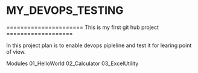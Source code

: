 # MY_DEVOPS_TESTING
====================== This is my first git hub project ===================

In this project plan is to enable devops pipleline and test it for learing point of view.

Modules
01_HelloWorld
02_Calculator
03_ExcelUtility